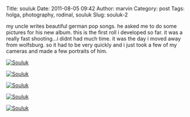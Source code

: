 Title: souluk
Date: 2011-08-05 09:42
Author: marvin
Category: post
Tags: holga, photography, rodinal, souluk
Slug: souluk-2

my uncle writes beautiful german pop songs. he asked me to do some
pictures for his new album. this is the first roll i developed so far.
it was a really fast shooting...i didnt had much time. it was the day i
moved away from wolfsburg. so it had to be very quickly and i just took
a few of my cameras and made a few portraits of him.

[![Souluk](http://farm7.static.flickr.com/6024/6001589500_50dbe4ffe5.jpg)](http://www.flickr.com/photos/marvinxsteadfast/6001589500/ "Souluk by marvinxsteadfast, on Flickr, via Patr")

[![Souluk](http://farm7.static.flickr.com/6132/6001589396_cd65351345.jpg)](http://www.flickr.com/photos/marvinxsteadfast/6001589396/ "Souluk by marvinxsteadfast, on Flickr, via Patr")

[![Souluk](http://farm7.static.flickr.com/6133/6001589224_b68c54823f.jpg)](http://www.flickr.com/photos/marvinxsteadfast/6001589224/ "Souluk by marvinxsteadfast, on Flickr, via Patr")

[![Souluk](http://farm7.static.flickr.com/6016/6001589068_0029dea55e.jpg)](http://www.flickr.com/photos/marvinxsteadfast/6001589068/ "Souluk by marvinxsteadfast, on Flickr, via Patr")

[![Souluk](http://farm7.static.flickr.com/6146/6001588934_f0a4d24216.jpg)](http://www.flickr.com/photos/marvinxsteadfast/6001588934/ "Souluk by marvinxsteadfast, on Flickr, via Patr")

